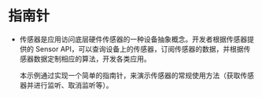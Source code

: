 # 指南针<a name="ZH-CN_TOPIC_0000001127136445"></a>

-   传感器是应用访问底层硬件传感器的一种设备抽象概念。开发者根据传感器提供的 Sensor API，可以查询设备上的传感器，订阅传感器的数据，并根据传感器数据定制相应的算法，开发各类应用。

    本示例通过实现一个简单的指南针，来演示传感器的常规使用方法（获取传感器并进行监听、取消监听等）。


